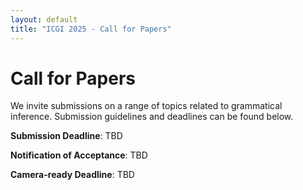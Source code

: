 ```yaml
---
layout: default
title: "ICGI 2025 - Call for Papers"
---
```


# Call for Papers
We invite submissions on a range of topics related to grammatical inference. Submission guidelines and deadlines can be found below.

 **Submission Deadline**: TBD

 **Notification of Acceptance**: TBD
 
 **Camera-ready Deadline**: TBD